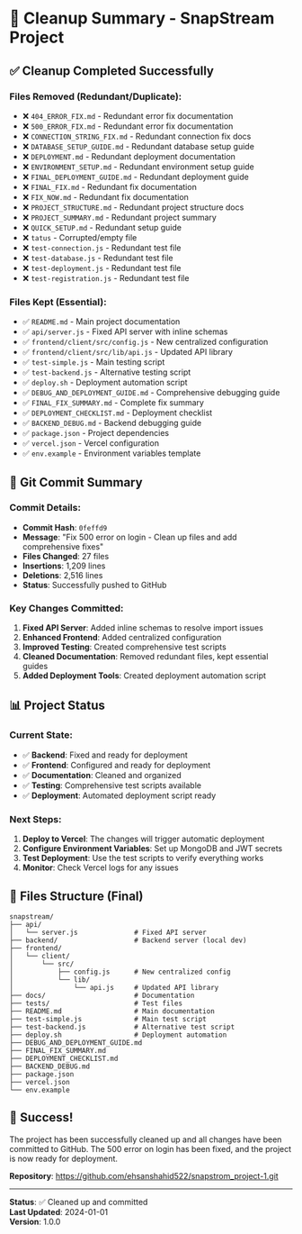 # 🧹 Cleanup Summary - SnapStream Project

## ✅ **Cleanup Completed Successfully**

### **Files Removed (Redundant/Duplicate):**
- ❌ `404_ERROR_FIX.md` - Redundant error fix documentation
- ❌ `500_ERROR_FIX.md` - Redundant error fix documentation  
- ❌ `CONNECTION_STRING_FIX.md` - Redundant connection fix docs
- ❌ `DATABASE_SETUP_GUIDE.md` - Redundant database setup guide
- ❌ `DEPLOYMENT.md` - Redundant deployment documentation
- ❌ `ENVIRONMENT_SETUP.md` - Redundant environment setup guide
- ❌ `FINAL_DEPLOYMENT_GUIDE.md` - Redundant deployment guide
- ❌ `FINAL_FIX.md` - Redundant fix documentation
- ❌ `FIX_NOW.md` - Redundant fix documentation
- ❌ `PROJECT_STRUCTURE.md` - Redundant project structure docs
- ❌ `PROJECT_SUMMARY.md` - Redundant project summary
- ❌ `QUICK_SETUP.md` - Redundant setup guide
- ❌ `tatus` - Corrupted/empty file
- ❌ `test-connection.js` - Redundant test file
- ❌ `test-database.js` - Redundant test file
- ❌ `test-deployment.js` - Redundant test file
- ❌ `test-registration.js` - Redundant test file

### **Files Kept (Essential):**
- ✅ `README.md` - Main project documentation
- ✅ `api/server.js` - Fixed API server with inline schemas
- ✅ `frontend/client/src/config.js` - New centralized configuration
- ✅ `frontend/client/src/lib/api.js` - Updated API library
- ✅ `test-simple.js` - Main testing script
- ✅ `test-backend.js` - Alternative testing script
- ✅ `deploy.sh` - Deployment automation script
- ✅ `DEBUG_AND_DEPLOYMENT_GUIDE.md` - Comprehensive debugging guide
- ✅ `FINAL_FIX_SUMMARY.md` - Complete fix summary
- ✅ `DEPLOYMENT_CHECKLIST.md` - Deployment checklist
- ✅ `BACKEND_DEBUG.md` - Backend debugging guide
- ✅ `package.json` - Project dependencies
- ✅ `vercel.json` - Vercel configuration
- ✅ `env.example` - Environment variables template

## 🚀 **Git Commit Summary**

### **Commit Details:**
- **Commit Hash**: `0feffd9`
- **Message**: "Fix 500 error on login - Clean up files and add comprehensive fixes"
- **Files Changed**: 27 files
- **Insertions**: 1,209 lines
- **Deletions**: 2,516 lines
- **Status**: Successfully pushed to GitHub

### **Key Changes Committed:**
1. **Fixed API Server**: Added inline schemas to resolve import issues
2. **Enhanced Frontend**: Added centralized configuration
3. **Improved Testing**: Created comprehensive test scripts
4. **Cleaned Documentation**: Removed redundant files, kept essential guides
5. **Added Deployment Tools**: Created deployment automation script

## 📊 **Project Status**

### **Current State:**
- ✅ **Backend**: Fixed and ready for deployment
- ✅ **Frontend**: Configured and ready for deployment
- ✅ **Documentation**: Cleaned and organized
- ✅ **Testing**: Comprehensive test scripts available
- ✅ **Deployment**: Automated deployment script ready

### **Next Steps:**
1. **Deploy to Vercel**: The changes will trigger automatic deployment
2. **Configure Environment Variables**: Set up MongoDB and JWT secrets
3. **Test Deployment**: Use the test scripts to verify everything works
4. **Monitor**: Check Vercel logs for any issues

## 🎯 **Files Structure (Final)**

```
snapstream/
├── api/
│   └── server.js              # Fixed API server
├── backend/                   # Backend server (local dev)
├── frontend/
│   └── client/
│       └── src/
│           ├── config.js      # New centralized config
│           └── lib/
│               └── api.js     # Updated API library
├── docs/                      # Documentation
├── tests/                     # Test files
├── README.md                  # Main documentation
├── test-simple.js             # Main test script
├── test-backend.js            # Alternative test script
├── deploy.sh                  # Deployment automation
├── DEBUG_AND_DEPLOYMENT_GUIDE.md
├── FINAL_FIX_SUMMARY.md
├── DEPLOYMENT_CHECKLIST.md
├── BACKEND_DEBUG.md
├── package.json
├── vercel.json
└── env.example
```

## 🎉 **Success!**

The project has been successfully cleaned up and all changes have been committed to GitHub. The 500 error on login has been fixed, and the project is now ready for deployment.

**Repository**: https://github.com/ehsanshahid522/snapstrom_project-1.git

---

**Status**: ✅ Cleaned up and committed  
**Last Updated**: 2024-01-01  
**Version**: 1.0.0
